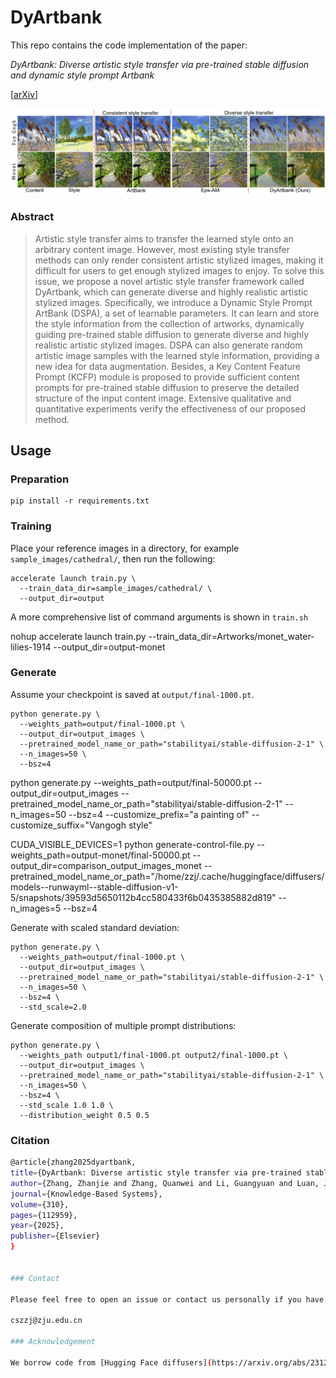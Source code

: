 # DyArtbank

This repo contains the code implementation of the paper:

*DyArtbank: Diverse artistic style transfer via pre-trained stable diffusion and dynamic style prompt Artbank*

[[arXiv](https://arxiv.org/abs/xxxx.xxxx)]

![](/images/image1.png)

### Abstract
> Artistic style transfer aims to transfer the learned style onto an arbitrary
content image. However, most existing style transfer methods
can only render consistent artistic stylized images, making it difficult
for users to get enough stylized images to enjoy. To solve this
issue, we propose a novel artistic style transfer framework called
DyArtbank, which can generate diverse and highly realistic artistic
stylized images. Specifically, we introduce a Dynamic Style Prompt
ArtBank (DSPA), a set of learnable parameters. It can learn and store
the style information from the collection of artworks, dynamically
guiding pre-trained stable diffusion to generate diverse and highly
realistic artistic stylized images. DSPA can also generate random artistic image samples
with the learned style information, providing
a new idea for data augmentation. Besides, a Key Content Feature Prompt (KCFP) module is proposed to provide sufficient content prompts for pre-trained stable diffusion to preserve the detailed structure of the input content image. Extensive
qualitative and quantitative experiments verify the effectiveness of
our proposed method.

## Usage

### Preparation
```shell
pip install -r requirements.txt
```

### Training

Place your reference images in a directory, for example `sample_images/cathedral/`, then run the following:

```shell
accelerate launch train.py \
  --train_data_dir=sample_images/cathedral/ \
  --output_dir=output
```
A more comprehensive list of command arguments is shown in `train.sh`

nohup accelerate launch train.py --train_data_dir=Artworks/monet_water-lilies-1914 --output_dir=output-monet

### Generate

Assume your checkpoint is saved at `output/final-1000.pt`.

```shell
python generate.py \
  --weights_path=output/final-1000.pt \
  --output_dir=output_images \
  --pretrained_model_name_or_path="stabilityai/stable-diffusion-2-1" \
  --n_images=50 \
  --bsz=4
```

python generate.py --weights_path=output/final-50000.pt --output_dir=output_images --pretrained_model_name_or_path="stabilityai/stable-diffusion-2-1" --n_images=50 --bsz=4 --customize_prefix="a painting of" --customize_suffix="Vangogh style"

CUDA_VISIBLE_DEVICES=1 python generate-control-file.py --weights_path=output-monet/final-50000.pt --output_dir=comparison_output_images_monet --pretrained_model_name_or_path="/home/zzj/.cache/huggingface/diffusers/models--runwayml--stable-diffusion-v1-5/snapshots/39593d5650112b4cc580433f6b0435385882d819" --n_images=5 --bsz=4

Generate with scaled standard deviation:
```shell
python generate.py \
  --weights_path=output/final-1000.pt \
  --output_dir=output_images \
  --pretrained_model_name_or_path="stabilityai/stable-diffusion-2-1" \
  --n_images=50 \
  --bsz=4 \
  --std_scale=2.0
```

Generate composition of multiple prompt distributions:
```shell
python generate.py \
  --weights_path output1/final-1000.pt output2/final-1000.pt \
  --output_dir=output_images \
  --pretrained_model_name_or_path="stabilityai/stable-diffusion-2-1" \
  --n_images=50 \
  --bsz=4 \
  --std_scale 1.0 1.0 \
  --distribution_weight 0.5 0.5
```

### Citation
   
   ```sh
  @article{zhang2025dyartbank,
  title={DyArtbank: Diverse artistic style transfer via pre-trained stable diffusion and dynamic style prompt Artbank},
  author={Zhang, Zhanjie and Zhang, Quanwei and Li, Guangyuan and Luan, Junsheng and Yang, Mengyuan and Wang, Yun and Zhao, Lei},
  journal={Knowledge-Based Systems},
  volume={310},
  pages={112959},
  year={2025},
  publisher={Elsevier}
  }


### Contact

Please feel free to open an issue or contact us personally if you have questions, need help, or need explanations. Write to one of the following email addresses, and maybe put one other in the cc:

cszzj@zju.edu.cn

### Acknowledgement

We borrow code from [Hugging Face diffusers](https://arxiv.org/abs/2312.14216) and [Learning to Prompt for Vision-Language Models](https://arxiv.org/abs/2109.01134) ([CoOp](https://github.com/KaiyangZhou/CoOp)). We thank the authors and the open source contributors for their work and contribution.
